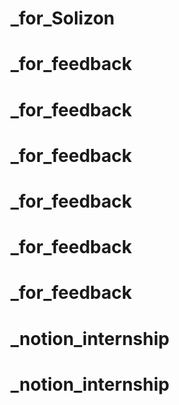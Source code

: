 # _for_Solizon
# _for_feedback
# _for_feedback
# _for_feedback
# _for_feedback
# _for_feedback
# _for_feedback
# _notion_internship
# _notion_internship
